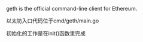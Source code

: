 geth is the official command-line client for Ethereum.

以太坊入口代码位于cmd/geth/main.go

初始化的工作是在init\(\)函数里完成

